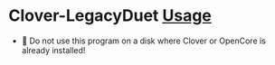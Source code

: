 # Clover-LegacyDuet [Usage](https://github.com/CloverHackyColor/Clover-LegacyDuet/blob/main/Usage-Video.md)
- 🚫 Do not use this program on a disk where Clover or OpenCore is already installed!
